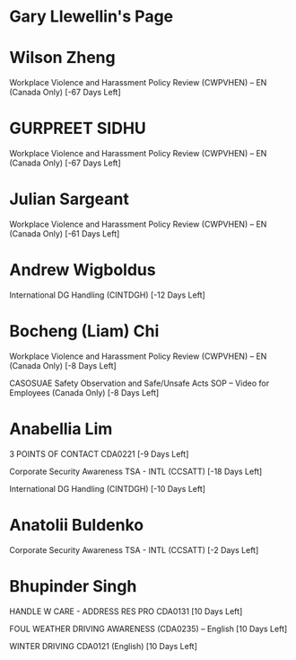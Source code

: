 # Gary Llewellin's Page




# Wilson Zheng


Workplace Violence and Harassment Policy Review (CWPVHEN) – EN (Canada Only) [-67 Days Left]



# GURPREET SIDHU


Workplace Violence and Harassment Policy Review (CWPVHEN) – EN (Canada Only) [-67 Days Left]



# Julian Sargeant


Workplace Violence and Harassment Policy Review (CWPVHEN) – EN (Canada Only) [-61 Days Left]



# Andrew Wigboldus


International DG Handling (CINTDGH) [-12 Days Left]



# Bocheng (Liam) Chi


Workplace Violence and Harassment Policy Review (CWPVHEN) – EN (Canada Only) [-8 Days Left]

CASOSUAE Safety Observation and Safe/Unsafe Acts SOP – Video for Employees (Canada Only) [-8 Days Left]



# Anabellia Lim


3 POINTS OF CONTACT CDA0221 [-9 Days Left]

Corporate Security Awareness TSA - INTL (CCSATT) [-18 Days Left]

International DG Handling (CINTDGH) [-10 Days Left]



# Anatolii Buldenko


Corporate Security Awareness TSA - INTL (CCSATT) [-2 Days Left]



# Bhupinder Singh


HANDLE W CARE - ADDRESS RES PRO CDA0131 [10 Days Left]

FOUL WEATHER DRIVING AWARENESS (CDA0235) – English [10 Days Left]

WINTER DRIVING CDA0121 (English) [10 Days Left]



